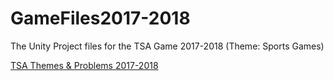 # GameFiles2017-2018
The Unity Project files for the TSA Game 2017-2018 (Theme: Sports Games)

[TSA Themes & Problems 2017-2018](http://www.tsaweb.org/Themes-and-Problems)
